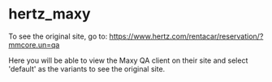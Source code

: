 # hertz_maxy

To see the original site, go to: https://www.hertz.com/rentacar/reservation/?mmcore.un=qa

Here you will be able to view the Maxy QA client on their site and select 'default' as the variants to see the original site.
